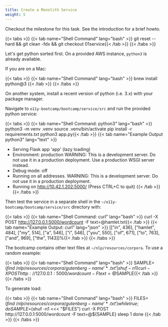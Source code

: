 ```yaml
---
title: Create a Monolith Service
weight: 5
---
```

Checkout the milestone for this task. See the introduction for a brief howto.

{{< tabs >}}
{{< tab name="Shell Command" lang="bash" >}}
git reset --hard && git clean -fdx && git checkout 01service{{< /tab >}}
{{< /tabs >}}

Let's get python sorted first. On a provided AWS instance, `python3` is already available.

If you are on a Mac:

{{< tabs >}}
{{< tab name="Shell Command" lang="bash" >}}
brew install python@3
{{< /tab >}}
{{< /tabs >}}

On another system, install a recent version of python (i.e. 3.x) with your package manager.

Navigate to `o11y-bootcamp/bootcamp/service/src` and run the provided python service:

{{< tabs >}}
{{< tab name="Shell Command: python3" lang="bash" >}}
python3 -m venv .venv
source .venv/bin/activate
pip install -r requirements.txt
python3 app.py{{< /tab >}}
{{< tab name="Example Output python3" lang="text" >}}
* Serving Flask app 'app' (lazy loading)
* Environment: production
WARNING: This is a development server. Do not use it in a production deployment.
Use a production WSGI server instead.
* Debug mode: off
* Running on all addresses.
WARNING: This is a development server. Do not use it in a production deployment.
* Running on http://10.42.1.202:5000/ (Press CTRL+C to quit)
{{< /tab >}}
{{< /tabs >}}

Then test the service in a separate shell in the `~/o11y-bootcamp/bootcamp/service/src` directory with:

{{< tabs >}}
{{< tab name="Shell Command: curl" lang="bash" >}}
curl -X POST http://127.0.0.1:5000/wordcount -F text=@hamlet.txt{{< /tab >}}
{{< tab name="Example Output: curl" lang="json" >}}
[["in", 436], ["hamlet", 484], ["my", 514], ["a", 546], ["i", 546], ["you", 550], ["of", 671], ["to", 763], ["and", 969], ["the", 1143]]%{{< /tab >}}
{{< /tabs >}}

The bootcamp contains other text files at `~/nlp/resources/corpora`. To use a random example:

{{< tabs >}}
{{< tab name="Shell Command" lang="bash" >}}
SAMPLE=$(find ~/nlp/resources/corpora/gutenberg -name '*.txt' | shuf -n1)
curl -X POST http://127.0.0.1:5000/wordcount -F text=@$SAMPLE{{< /tab >}}
{{< /tabs >}}

To generate load:

{{< tabs >}}
{{< tab name="Shell Command" lang="bash" >}}
FILES=$(find ~/nlp/resources/corpora/gutenberg -name '*.txt')
while true; do
    SAMPLE=$(shuf -n1 <<< "$FILES")
    curl -X POST http://127.0.0.1:5000/wordcount -F text=@${SAMPLE}
    sleep 1
done
{{< /tab >}}
{{< /tabs >}}
